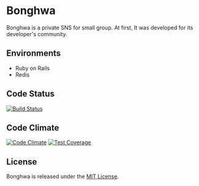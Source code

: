 # Bonghwa
Bonghwa is a private SNS for small group. At first, It was developed for its developer's community.

## Environments
* Ruby on Rails
* Redis

## Code Status
[![Build Status](https://travis-ci.org/riseshia/Bonghwa.svg?branch=master)](https://travis-ci.org/riseshia/Bonghwa)

## Code Climate
[![Code Climate](https://codeclimate.com/github/riseshia/Bonghwa/badges/gpa.svg)](https://codeclimate.com/github/riseshia/Bonghwa)
[![Test Coverage](https://codeclimate.com/github/riseshia/Bonghwa/badges/coverage.svg)](https://codeclimate.com/github/riseshia/Bonghwa/coverage)

## License
Bonghwa is released under the [MIT License](http://www.opensource.org/licenses/MIT).
